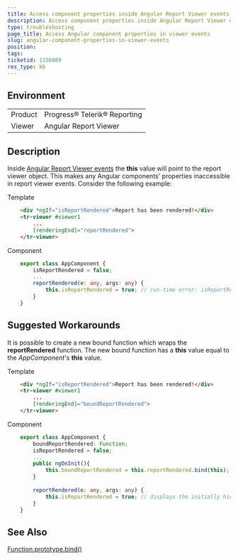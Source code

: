 ```yaml
---
title: Access component properties inside Angular Report Viewer events
description: Access component properties inside Angular Report Viewer events using this
type: troubleshooting
page_title: Access Angular component properties in viewer events
slug: angular-component-properties-in-viewer-events
position: 
tags: 
ticketid: 1156009
res_type: kb
---
```


## Environment
<table>
	<tr>
		<td>Product</td>
		<td>Progress® Telerik® Reporting</td>
	</tr>
	<tr>
		<td>Viewer</td>
		<td>Angular Report Viewer</td>
	</tr>
</table>


## Description
Inside [Angular Report Viewer events](../angular-report-viewer-event-binding) the **this** value will point to the report viewer object.
This makes any Angular components' properties inaccessible in report viewer events. Consider the following example:

Template
```HTML
	<div *ngIf="isReportRendered">Report has been rendered!</div>
	<tr-viewer #viewer1
		...
		[renderingEnd]="reportRendered">
	</tr-viewer>
```

Component
```TypeScript
	export class AppComponent {
		isReportRendered = false;
		...
		reportRendered(e: any, args: any) {
			this.isReportRendered = true; // run-time error: isReportRendered is undefined here
		}
	}
```



## Suggested Workarounds
It is possible to create a new bound function which wraps the **reportRendered** function.
The new bound function has a **this** value equal to the *AppComponent*'s **this** value.

Template
```HTML
	<div *ngIf="isReportRendered">Report has been rendered!</div>
	<tr-viewer #viewer1
		...
		[renderingEnd]="boundReportRendered">
	</tr-viewer>
```

Component
```TypeScript
	export class AppComponent {
		boundReportRendered: Function;
		isReportRendered = false;
		...
		public ngOnInit(){
			this.boundReportRendered = this.reportRendered.bind(this);
		}
		
		reportRendered(e: any, args: any) {
			this.isReportRendered = true; // displays the initially hidden div element
		}
	}
```

## See Also
[Function.prototype.bind()](https://developer.mozilla.org/en-US/docs/Web/JavaScript/Reference/Global_objects/Function/bind)
